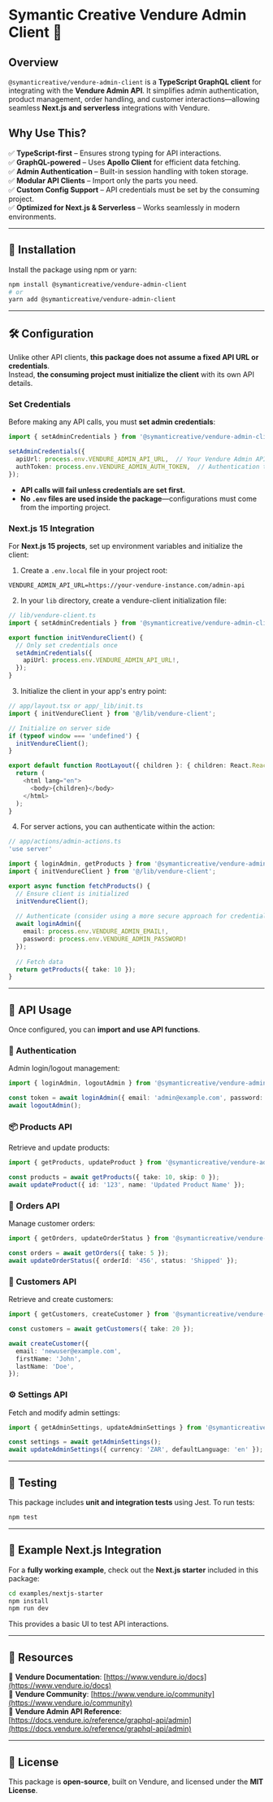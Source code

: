 # **Symantic Creative Vendure Admin Client** 🚀  

## **Overview**  
`@symanticreative/vendure-admin-client` is a **TypeScript GraphQL client** for integrating with the **Vendure Admin API**. It simplifies admin authentication, product management, order handling, and customer interactions—allowing seamless **Next.js and serverless** integrations with Vendure.

## **Why Use This?**  
✅ **TypeScript-first** – Ensures strong typing for API interactions.  
✅ **GraphQL-powered** – Uses **Apollo Client** for efficient data fetching.  
✅ **Admin Authentication** – Built-in session handling with token storage.  
✅ **Modular API Clients** – Import only the parts you need.  
✅ **Custom Config Support** – API credentials must be set by the consuming project.  
✅ **Optimized for Next.js & Serverless** – Works seamlessly in modern environments.  

---

## **🚀 Installation**  
Install the package using npm or yarn:  
```sh
npm install @symanticreative/vendure-admin-client
# or
yarn add @symanticreative/vendure-admin-client
```

---

## **🛠 Configuration**  
Unlike other API clients, **this package does not assume a fixed API URL or credentials**.  
Instead, **the consuming project must initialize the client** with its own API details.

### **Set Credentials**  
Before making any API calls, you must **set admin credentials**:
```ts
import { setAdminCredentials } from '@symanticreative/vendure-admin-client';

setAdminCredentials({
  apiUrl: process.env.VENDURE_ADMIN_API_URL,  // Your Vendure Admin API URL
  authToken: process.env.VENDURE_ADMIN_AUTH_TOKEN,  // Authentication token for API requests
});
```
- **API calls will fail unless credentials are set first.**
- **No `.env` files are used inside the package**—configurations must come from the importing project.

### **Next.js 15 Integration**
For **Next.js 15 projects**, set up environment variables and initialize the client:

1. Create a `.env.local` file in your project root:
```
VENDURE_ADMIN_API_URL=https://your-vendure-instance.com/admin-api
```

2. In your `lib` directory, create a vendure-client initialization file:

```ts
// lib/vendure-client.ts
import { setAdminCredentials } from '@symanticreative/vendure-admin-client';

export function initVendureClient() {
  // Only set credentials once
  setAdminCredentials({
    apiUrl: process.env.VENDURE_ADMIN_API_URL!,
  });
}
```

3. Initialize the client in your app's entry point:

```ts
// app/layout.tsx or app/_lib/init.ts
import { initVendureClient } from '@/lib/vendure-client';

// Initialize on server side
if (typeof window === 'undefined') {
  initVendureClient();
}

export default function RootLayout({ children }: { children: React.ReactNode }) {
  return (
    <html lang="en">
      <body>{children}</body>
    </html>
  );
}
```

4. For server actions, you can authenticate within the action:

```ts
// app/actions/admin-actions.ts
'use server'

import { loginAdmin, getProducts } from '@symanticreative/vendure-admin-client';
import { initVendureClient } from '@/lib/vendure-client';

export async function fetchProducts() {
  // Ensure client is initialized
  initVendureClient();
  
  // Authenticate (consider using a more secure approach for credentials in production)
  await loginAdmin({ 
    email: process.env.VENDURE_ADMIN_EMAIL!,
    password: process.env.VENDURE_ADMIN_PASSWORD!
  });
  
  // Fetch data
  return getProducts({ take: 10 });
}
```

---

## **🔧 API Usage**  
Once configured, you can **import and use API functions**.

### **🔑 Authentication**
Admin login/logout management:
```ts
import { loginAdmin, logoutAdmin } from '@symanticreative/vendure-admin-client';

const token = await loginAdmin({ email: 'admin@example.com', password: 'securepass' });
await logoutAdmin();
```

### **📦 Products API**
Retrieve and update products:
```ts
import { getProducts, updateProduct } from '@symanticreative/vendure-admin-client';

const products = await getProducts({ take: 10, skip: 0 });
await updateProduct({ id: '123', name: 'Updated Product Name' });
```

### **🛒 Orders API**
Manage customer orders:
```ts
import { getOrders, updateOrderStatus } from '@symanticreative/vendure-admin-client';

const orders = await getOrders({ take: 5 });
await updateOrderStatus({ orderId: '456', status: 'Shipped' });
```

### **👥 Customers API**
Retrieve and create customers:
```ts
import { getCustomers, createCustomer } from '@symanticreative/vendure-admin-client';

const customers = await getCustomers({ take: 20 });

await createCustomer({
  email: 'newuser@example.com',
  firstName: 'John',
  lastName: 'Doe',
});
```

### **⚙️ Settings API**
Fetch and modify admin settings:
```ts
import { getAdminSettings, updateAdminSettings } from '@symanticreative/vendure-admin-client';

const settings = await getAdminSettings();
await updateAdminSettings({ currency: 'ZAR', defaultLanguage: 'en' });
```

---

## **🔬 Testing**
This package includes **unit and integration tests** using Jest. To run tests:
```sh
npm test
```

---

## **📄 Example Next.js Integration**
For a **fully working example**, check out the **Next.js starter** included in this package:
```sh
cd examples/nextjs-starter
npm install
npm run dev
```
This provides a basic UI to test API interactions.

---

## **🔗 Resources**
📖 **Vendure Documentation**: [https://www.vendure.io/docs](https://www.vendure.io/docs)  
💬 **Vendure Community**: [https://www.vendure.io/community](https://www.vendure.io/community)  
🔧 **Vendure Admin API Reference**: [https://docs.vendure.io/reference/graphql-api/admin](https://docs.vendure.io/reference/graphql-api/admin)  

---

## **📜 License**
This package is **open-source**, built on Vendure, and licensed under the **MIT License**.
